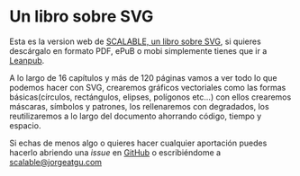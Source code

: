 # Un libro sobre SVG

Esta es la version web de [SCALABLE, un libro sobre SVG](http://leanpub.com/scalable), si quieres descárgalo en formato PDF, ePuB o mobi simplemente tienes que ir a [Leanpub](http://leanpub.com/scalable).

A lo largo de 16 capítulos y más de 120 páginas vamos a ver todo lo que podemos hacer con SVG, crearemos gráficos vectoriales como las formas básicas(círculos, rectángulos, elipses, polígonos etc...) con ellos crearemos máscaras, símbolos y patrones, los rellenaremos con degradados, los reutilizaremos a lo largo del documento ahorrando código, tiempo y espacio.

Si echas de menos algo o quieres hacer cualquier aportación puedes hacerlo abriendo una *issue* en [GitHub](http://github.com/scalable) o escribiéndome a scalable@jorgeatgu.com

